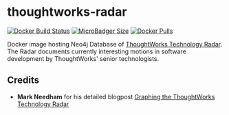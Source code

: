 # thoughtworks-radar
[![Docker Build Status](https://img.shields.io/docker/build/syedhassaanahmed/neo4j-thoughtworks-radar.svg?logo=docker)](https://hub.docker.com/r/syedhassaanahmed/neo4j-thoughtworks-radar/builds/) [![MicroBadger Size](https://img.shields.io/microbadger/image-size/syedhassaanahmed/neo4j-thoughtworks-radar.svg?logo=docker)](https://hub.docker.com/r/syedhassaanahmed/neo4j-thoughtworks-radar/tags/) [![Docker Pulls](https://img.shields.io/docker/pulls/syedhassaanahmed/neo4j-thoughtworks-radar.svg?logo=docker)](https://hub.docker.com/r/syedhassaanahmed/neo4j-thoughtworks-radar/)

Docker image hosting Neo4j Database of [ThoughtWorks Technology Radar](https://www.thoughtworks.com/radar/a-z). The Radar documents currently interesting motions in software development by ThoughtWorks' senior technologists.

## Credits
- **Mark Needham** for his detailed blogpost [Graphing the ThoughtWorks Technology Radar](https://markhneedham.com/blog/2016/12/23/neo4j-graphing-the-thoughtworks-technology-radar/)